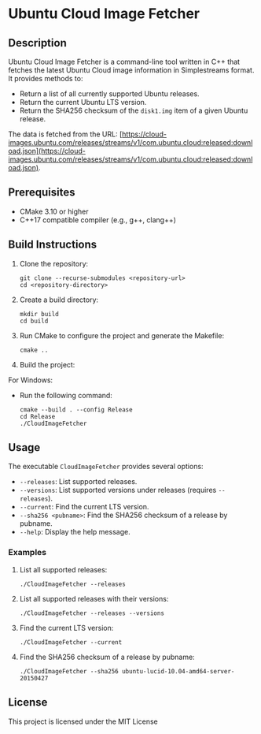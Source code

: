# Ubuntu Cloud Image Fetcher

## Description

Ubuntu Cloud Image Fetcher is a command-line tool written in C++ that fetches the latest Ubuntu Cloud image information in Simplestreams format. It provides methods to:
- Return a list of all currently supported Ubuntu releases.
- Return the current Ubuntu LTS version.
- Return the SHA256 checksum of the `disk1.img` item of a given Ubuntu release.

The data is fetched from the URL: [https://cloud-images.ubuntu.com/releases/streams/v1/com.ubuntu.cloud:released:download.json](https://cloud-images.ubuntu.com/releases/streams/v1/com.ubuntu.cloud:released:download.json).

## Prerequisites

- CMake 3.10 or higher
- C++17 compatible compiler (e.g., g++, clang++)

## Build Instructions

1. Clone the repository:
    ```
    git clone --recurse-submodules <repository-url>
    cd <repository-directory>
    ```

2. Create a build directory:
    ```
    mkdir build
    cd build
    ```

3. Run CMake to configure the project and generate the Makefile:
    ```
    cmake ..
    ```

4. Build the project:

For Windows:
- Run the following command:
	```
	cmake --build . --config Release
    cd Release
    ./CloudImageFetcher
	```

## Usage
The executable `CloudImageFetcher` provides several options:

- `--releases`: List supported releases.
- `--versions`: List supported versions under releases (requires `--releases`).
- `--current`: Find the current LTS version.
- `--sha256 <pubname>`: Find the SHA256 checksum of a release by pubname.
- `--help`: Display the help message.

### Examples

1. List all supported releases:
    ```
    ./CloudImageFetcher --releases
    ```

2. List all supported releases with their versions:
    ```
    ./CloudImageFetcher --releases --versions
    ```

3. Find the current LTS version:
    ```
    ./CloudImageFetcher --current
    ```

4. Find the SHA256 checksum of a release by pubname:
    ```
    ./CloudImageFetcher --sha256 ubuntu-lucid-10.04-amd64-server-20150427
    ```

## License
This project is licensed under the MIT License 